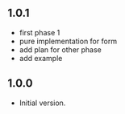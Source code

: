 ## 1.0.1

- first phase 1
- pure implementation for form
- add plan for other phase
- add example

## 1.0.0

- Initial version.
